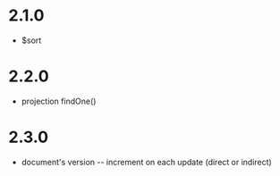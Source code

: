 # 2.1.0

- $sort


# 2.2.0

- projection findOne()

# 2.3.0

- document's version -- increment on each update (direct or indirect)
